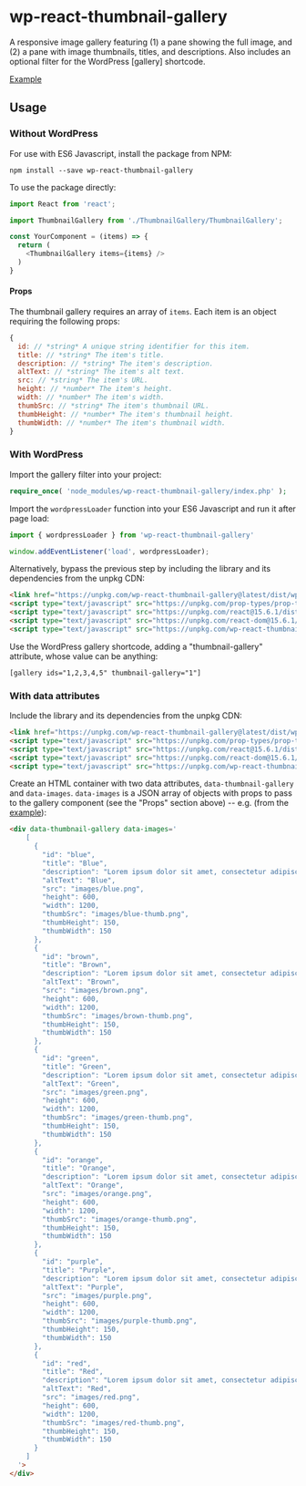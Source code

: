 # wp-react-thumbnail-gallery
A responsive image gallery featuring (1) a pane showing the full image, and (2) a pane with image thumbnails, titles, and descriptions. Also includes an optional filter for the WordPress [gallery] shortcode.

[Example](https://johnwatkins0.github.io/wp-react-thumbnail-gallery/)


## Usage

### Without WordPress

For use with ES6 Javascript, install the package from NPM:

```
npm install --save wp-react-thumbnail-gallery
```

To use the package directly:

```Javascript
import React from 'react';

import ThumbnailGallery from './ThumbnailGallery/ThumbnailGallery';

const YourComponent = (items) => {
  return (
    <ThumbnailGallery items={items} />
  )
}
```

#### Props

The thumbnail gallery requires an array of `items`. Each item is an object requiring the following props:

```Javascript
{
  id: // *string* A unique string identifier for this item.
  title: // *string* The item's title.
  description: // *string* The item's description.
  altText: // *string* The item's alt text.
  src: // *string* The item's URL.
  height: // *number* The item's height.
  width: // *number* The item's width.
  thumbSrc: // *string* The item's thumbnail URL.
  thumbHeight: // *number* The item's thumbnail height.
  thumbWidth: // *number* The item's thumbnail width.
}
```

### With WordPress

Import the gallery filter into your project:

```PHP
require_once( 'node_modules/wp-react-thumbnail-gallery/index.php' );
```

Import the `wordpressLoader` function into your ES6 Javascript and run it after page load:
```Javascript
import { wordpressLoader } from 'wp-react-thumbnail-gallery'

window.addEventListener('load', wordpressLoader);
```

Alternatively, bypass the previous step by including the library and its dependencies from the unpkg CDN:

```HTML
<link href="https://unpkg.com/wp-react-thumbnail-gallery@latest/dist/wp-react-thumbnail-gallery.min.css" media="all" rel="stylesheet" />
<script type="text/javascript" src="https://unpkg.com/prop-types/prop-types.min.js"></script>
<script type="text/javascript" src="https://unpkg.com/react@15.6.1/dist/react.min.js"></script>
<script type="text/javascript" src="https://unpkg.com/react-dom@15.6.1/dist/react-dom.min.js"></script>
<script type="text/javascript" src="https://unpkg.com/wp-react-thumbnail-gallery@latest/dist/wp-react-thumbnail-gallery.min.wordpress.js"></script>
```

Use the WordPress gallery shortcode, adding a "thumbnail-gallery" attribute, whose value can be anything:

```
[gallery ids="1,2,3,4,5" thumbnail-gallery="1"]
```

### With data attributes

Include the library and its dependencies from the unpkg CDN:

```HTML
<link href="https://unpkg.com/wp-react-thumbnail-gallery@latest/dist/wp-react-thumbnail-gallery.min.css" media="all" rel="stylesheet" />
<script type="text/javascript" src="https://unpkg.com/prop-types/prop-types.min.js"></script>
<script type="text/javascript" src="https://unpkg.com/react@15.6.1/dist/react.min.js"></script>
<script type="text/javascript" src="https://unpkg.com/react-dom@15.6.1/dist/react-dom.min.js"></script>
<script type="text/javascript" src="https://unpkg.com/wp-react-thumbnail-gallery@latest/dist/wp-react-thumbnail-gallery.min.dataAttributes.js"></script>
```

Create an HTML container with two data attributes, `data-thumbnail-gallery` and `data-images`. `data-images` is a JSON array of objects with props to pass to the gallery component (see the "Props" section above) -- e.g. (from the [example](https://johnwatkins0.github.io/wp-react-thumbnail-gallery/)):

```HTML
<div data-thumbnail-gallery data-images='
    [
      {
        "id": "blue",
        "title": "Blue",
        "description": "Lorem ipsum dolor sit amet, consectetur adipiscing elit. Curabitur maximus tristique tempor. Integer scelerisque libero eu libero maximus accumsan. Ut consectetur nec elit finibus pellentesque.",
        "altText": "Blue",
        "src": "images/blue.png",
        "height": 600,
        "width": 1200,
        "thumbSrc": "images/blue-thumb.png",
        "thumbHeight": 150,
        "thumbWidth": 150
      },
      {
        "id": "brown",
        "title": "Brown",
        "description": "Lorem ipsum dolor sit amet, consectetur adipiscing elit. Curabitur maximus tristique tempor. Integer scelerisque libero eu libero maximus accumsan. Ut consectetur nec elit finibus pellentesque.",
        "altText": "Brown",
        "src": "images/brown.png",
        "height": 600,
        "width": 1200,
        "thumbSrc": "images/brown-thumb.png",
        "thumbHeight": 150,
        "thumbWidth": 150
      },
      {
        "id": "green",
        "title": "Green",
        "description": "Lorem ipsum dolor sit amet, consectetur adipiscing elit. Curabitur maximus tristique tempor. Integer scelerisque libero eu libero maximus accumsan. Ut consectetur nec elit finibus pellentesque.",
        "altText": "Green",
        "src": "images/green.png",
        "height": 600,
        "width": 1200,
        "thumbSrc": "images/green-thumb.png",
        "thumbHeight": 150,
        "thumbWidth": 150
      },
      {
        "id": "orange",
        "title": "Orange",
        "description": "Lorem ipsum dolor sit amet, consectetur adipiscing elit. Curabitur maximus tristique tempor. Integer scelerisque libero eu libero maximus accumsan. Ut consectetur nec elit finibus pellentesque.",
        "altText": "Orange",
        "src": "images/orange.png",
        "height": 600,
        "width": 1200,
        "thumbSrc": "images/orange-thumb.png",
        "thumbHeight": 150,
        "thumbWidth": 150
      },
      {
        "id": "purple",
        "title": "Purple",
        "description": "Lorem ipsum dolor sit amet, consectetur adipiscing elit. Curabitur maximus tristique tempor. Integer scelerisque libero eu libero maximus accumsan. Ut consectetur nec elit finibus pellentesque.",
        "altText": "Purple",
        "src": "images/purple.png",
        "height": 600,
        "width": 1200,
        "thumbSrc": "images/purple-thumb.png",
        "thumbHeight": 150,
        "thumbWidth": 150
      },
      {
        "id": "red",
        "title": "Red",
        "description": "Lorem ipsum dolor sit amet, consectetur adipiscing elit. Curabitur maximus tristique tempor. Integer scelerisque libero eu libero maximus accumsan. Ut consectetur nec elit finibus pellentesque.",
        "altText": "Red",
        "src": "images/red.png",
        "height": 600,
        "width": 1200,
        "thumbSrc": "images/red-thumb.png",
        "thumbHeight": 150,
        "thumbWidth": 150
      }
    ]
  '>
</div>
  ```
